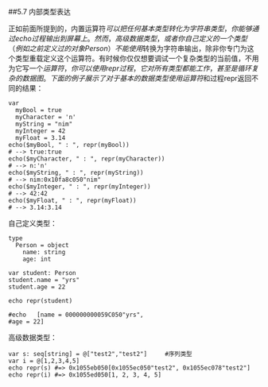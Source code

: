##5.7 内部类型表达

正如前面所提到的，内置运算符$可以把任何基本类型转化为字符串类型，你能够通过echo过程输出到屏幕上。然而，高级数据类型，或者你自己定义的一个类型（例如之前定义过的对象Person）不能使用$转换为字符串输出，除非你专门为这个类型重载定义这个运算符。有时候你仅仅想要调试一个复杂类型的当前值，不用为它写一个$运算符，你可以使用repr过程，它对所有类型都能工作，甚至是循环复杂的数据图。下面的例子展示了对于基本的数据类型使用运算符$和过程repr返回不同的结果：

    var
      myBool = true
      myCharacter = 'n'
      myString = "nim"
      myInteger = 42
      myFloat = 3.14
    echo($myBool, " : ", repr(myBool))
    # --> true:true
    echo($myCharacter, " : ", repr(myCharacter))
    # --> n:'n'
    echo($myString, " : ", repr(myString))
    # --> nim:0x10fa8c050"nim"
    echo($myInteger, " : ", repr(myInteger))
    # --> 42:42
    echo($myFloat, " : ", repr(myFloat))
    # --> 3.14:3.14
 
自己定义类型：

    type
      Person = object
        name: string
        age: int
    
    var student: Person
    student.name = "yrs"
    student.age = 22
    
    echo repr(student)
    
    #echo   [name = 000000000059C050"yrs",
    #age = 22]

高级数据类型：

    var s: seq[string] = @["test2","test2"]     #序列类型
    var i = @[1,2,3,4,5]
    echo repr(s) #=> 0x1055eb050[0x1055ec050"test2", 0x1055ec078"test2"]
    echo repr(i) #=> 0x1055ed050[1, 2, 3, 4, 5]